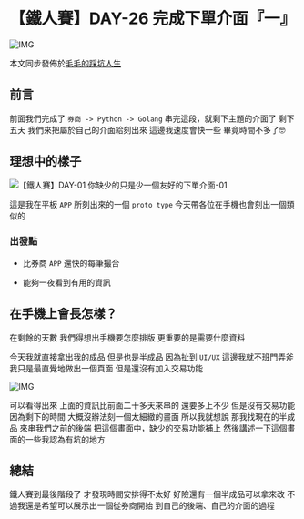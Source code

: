 # 【鐵人賽】DAY-26 完成下單介面『一』

![IMG](https://tocandraw.com/wp-content/uploads/2023/10/【鐵人賽】DAY-26-完成下單介面『一』-02.png)

本文同步發佈於[毛毛的踩坑人生](https://tocandraw.com/2023-ironman/1253/)

## 前言

前面我們完成了
`券商 -> Python -> Golang`
串完這段，就剩下主題的介面了
剩下五天
我們來把屬於自己的介面給刻出來
這邊我速度會快一些
畢竟時間不多了🤓

## 理想中的樣子

![【鐵人賽】DAY-01 你缺少的只是少一個友好的下單介面-01](https://tocandraw.com/wp-content/uploads/2023/09/【鐵人賽】DAY-01-你缺少的只是少一個友好的下單介面-01.png)

這是我在平板 `APP`
所刻出來的一個 `proto type`
今天帶各位在手機也會刻出一個類似的

### 出發點

- 比券商 `APP` 還快的每筆撮合

- 能夠一夜看到有用的資訊

## 在手機上會長怎樣？

在剩餘的天數
我們得想出手機要怎麼排版
更重要的是需要什麼資料

今天我就直接拿出我的成品
但是也是半成品
因為扯到 `UI/UX`
這邊我就不班門弄斧
我只是最直覺地做出一個頁面
但是還沒有加入交易功能

![IMG](https://tocandraw.com/wp-content/uploads/2023/10/【鐵人賽】DAY-26-完成下單介面『一』-01.png)

可以看得出來
上面的資訊比前面二十多天來串的
還要多上不少
但是沒有交易功能
因為剩下的時間
大概沒辦法刻一個太細緻的畫面
所以我就想說
那我找現在的半成品
來串我們之前的後端
把這個畫面中，缺少的交易功能補上
然後講述一下這個畫面的一些我認為有坑的地方

## 總結

鐵人賽到最後階段了
才發現時間安排得不太好
好險還有一個半成品可以拿來改
不過我還是希望可以展示出一個從券商開始
到自己的後端、自己的介面的過程
